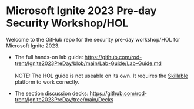 # Microsoft Ignite 2023 Pre-day Security Workshop/HOL

Welcome to the GitHub repo for the security pre-day workshop/HOL for Microsoft Ignite 2023.

* The full hands-on lab guide: https://github.com/rod-trent/Ignite2023PreDay/blob/main/Lab-Guide/Lab-Guide.md <br><br>
  NOTE: The HOL guide is not useable on its own. It requires the <a href="https://skillable.com" target="_blank">Skillable</a> platform to work correctly.

* The section discussion decks: https://github.com/rod-trent/Ignite2023PreDay/tree/main/Decks
